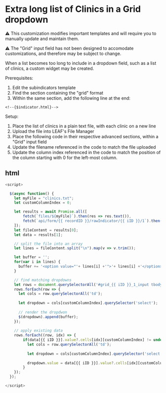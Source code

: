 # Extra long list of Clinics in a Grid dropdown

:warning: This customization modifies important templates and will require you to manually update and maintain them.

:warning: The "Grid" input field has not been designed to accomodate customizations, and therefore may be subject to change.

When a list becomes too long to include in a dropdown field, such as a list of clinics, a custom widget may be created.

Prerequisites:

1. Edit the subindicators template
2. Find the section containing the "grid" format
3. Within the same section, add the following line at the end:
```
<!--{$indicator.html}-->
```

Setup:

1. Place the list of clinics in a plain text file, with each clinic on a new line
2. Upload the file into LEAF's File Manager
3. Place the following code in their respective advanced sections, within a "Grid" input field
4. Update the filename referenced in the code to match the file uploaded
5. Update the column index referenced in the code to match the position of the column starting with 0 for the left-most column.

## html
```js
<script>

  $(async function() {
    let myFile = "clinics.txt";
    let customColumnIndex = 0;

    let results = await Promise.all([
    	fetch(`files/${myFile}`).then(res => res.text()),
      	fetch(`api/form/{{ recordID }}/rawIndicator/{{ iID }}/1`).then(res => res.json())
    ]);
    let fileContent = results[0];
    let data = results[1];    

    // split the file into an array
    let lines = fileContent.split("\n").map(v => v.trim());

    let buffer = '';
    for(var i in lines) {
      buffer += '<option value="'+ lines[i] +'">'+ lines[i] +'</option>';
    }

    // find matching dropdowns
    let rows = document.querySelectorAll('#grid_{{ iID }}_1_input tbody tr');
    rows.forEach(row => {
      let cols = row.querySelectorAll('td');
      
      let dropdown = cols[customColumnIndex].querySelector('select');
      
      // render the dropdwon
      $(dropdown).append(buffer);
    });
    
    // apply existing data
    rows.forEach((row, idx) => {
    	if(data[{{ iID }}].value?.cells[idx][customColumnIndex] != undefined) {
          let cols = row.querySelectorAll('td');
      
          let dropdown = cols[customColumnIndex].querySelector('select');
          
          dropdown.value = data[{{ iID }}].value?.cells[idx][customColumnIndex];
        }
    });
  });

</script>
```
